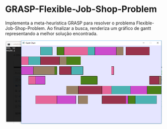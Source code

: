 # GRASP-Flexible-Job-Shop-Problem
 Implementa a meta-heuristica GRASP para resolver o problema Flexible-Job-Shop-Problem. Ao finalizar a busca, renderiza um gráfico de gantt representando a melhor solução encontrada.


![GanttChartExemple](GanttChartExemple.png)
